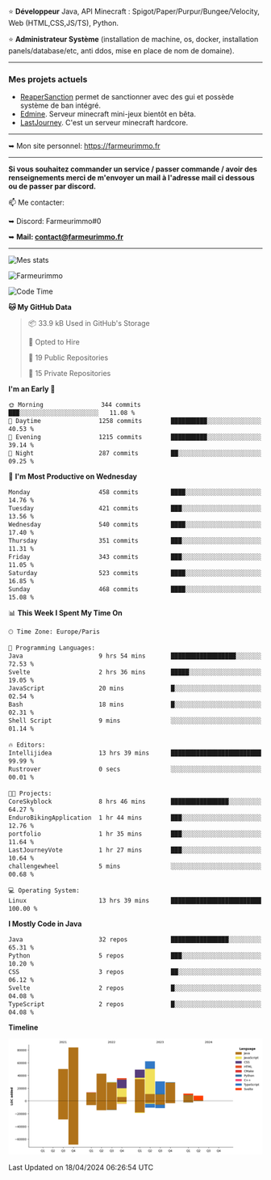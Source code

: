 ⭐ **Développeur** Java, API Minecraft : Spigot/Paper/Purpur/Bungee/Velocity, Web (HTML,CSS,JS/TS), Python.

⭐ **Administrateur Système** (installation de machine, os, docker, installation panels/database/etc, anti ddos, mise en place de nom de domaine).

---

### Mes projets actuels
- [ReaperSanction](https://www.spigotmc.org/resources/reapersanction.89580/) permet de sanctionner avec des gui et possède système de ban intégré.
- [Edmine](https://edmine.net). Serveur minecraft mini-jeux bientôt en bêta.
- [LastJourney](https://lastjourney.fr). C'est un serveur minecraft hardcore.

---

➥ Mon site personnel: https://farmeurimmo.fr

---

**Si vous souhaitez commander un service / passer commande / avoir des renseignements merci de m'envoyer un mail à l'adresse mail ci dessous ou de passer par discord.**

📫 Me contacter:
 
   ➥ Discord: Farmeurimmo#0
   
   ➥ **Mail: contact@farmeurimmo.fr**

---

![Mes stats](https://github-readme-stats.farmeurimmo.fr/api?username=Farmeurimmo&count_private=true&show_icons=true&theme=radical)

<img src="https://komarev.com/ghpvc/?username=Farmeurimmo" alt="Farmeurimmo" />

<!--START_SECTION:waka-->
![Code Time](http://img.shields.io/badge/Code%20Time-1%2C294%20hrs%2037%20mins-blue)

**🐱 My GitHub Data** 

> 📦 33.9 kB Used in GitHub's Storage 
 > 
> 💼 Opted to Hire
 > 
> 📜 19 Public Repositories 
 > 
> 🔑 15 Private Repositories 
 > 
**I'm an Early 🐤** 

```text
🌞 Morning                344 commits         ███░░░░░░░░░░░░░░░░░░░░░░   11.08 % 
🌆 Daytime                1258 commits        ██████████░░░░░░░░░░░░░░░   40.53 % 
🌃 Evening                1215 commits        ██████████░░░░░░░░░░░░░░░   39.14 % 
🌙 Night                  287 commits         ██░░░░░░░░░░░░░░░░░░░░░░░   09.25 % 
```
📅 **I'm Most Productive on Wednesday** 

```text
Monday                   458 commits         ████░░░░░░░░░░░░░░░░░░░░░   14.76 % 
Tuesday                  421 commits         ███░░░░░░░░░░░░░░░░░░░░░░   13.56 % 
Wednesday                540 commits         ████░░░░░░░░░░░░░░░░░░░░░   17.40 % 
Thursday                 351 commits         ███░░░░░░░░░░░░░░░░░░░░░░   11.31 % 
Friday                   343 commits         ███░░░░░░░░░░░░░░░░░░░░░░   11.05 % 
Saturday                 523 commits         ████░░░░░░░░░░░░░░░░░░░░░   16.85 % 
Sunday                   468 commits         ████░░░░░░░░░░░░░░░░░░░░░   15.08 % 
```


📊 **This Week I Spent My Time On** 

```text
🕑︎ Time Zone: Europe/Paris

💬 Programming Languages: 
Java                     9 hrs 54 mins       ██████████████████░░░░░░░   72.53 % 
Svelte                   2 hrs 36 mins       █████░░░░░░░░░░░░░░░░░░░░   19.05 % 
JavaScript               20 mins             █░░░░░░░░░░░░░░░░░░░░░░░░   02.54 % 
Bash                     18 mins             █░░░░░░░░░░░░░░░░░░░░░░░░   02.31 % 
Shell Script             9 mins              ░░░░░░░░░░░░░░░░░░░░░░░░░   01.14 % 

🔥 Editors: 
Intellijidea             13 hrs 39 mins      █████████████████████████   99.99 % 
Rustrover                0 secs              ░░░░░░░░░░░░░░░░░░░░░░░░░   00.01 % 

🐱‍💻 Projects: 
CoreSkyblock             8 hrs 46 mins       ████████████████░░░░░░░░░   64.27 % 
EnduroBikingApplication  1 hr 44 mins        ███░░░░░░░░░░░░░░░░░░░░░░   12.76 % 
portfolio                1 hr 35 mins        ███░░░░░░░░░░░░░░░░░░░░░░   11.64 % 
LastJourneyVote          1 hr 27 mins        ███░░░░░░░░░░░░░░░░░░░░░░   10.64 % 
challengewheel           5 mins              ░░░░░░░░░░░░░░░░░░░░░░░░░   00.68 % 

💻 Operating System: 
Linux                    13 hrs 39 mins      █████████████████████████   100.00 % 
```

**I Mostly Code in Java** 

```text
Java                     32 repos            ████████████████░░░░░░░░░   65.31 % 
Python                   5 repos             ███░░░░░░░░░░░░░░░░░░░░░░   10.20 % 
CSS                      3 repos             ██░░░░░░░░░░░░░░░░░░░░░░░   06.12 % 
Svelte                   2 repos             █░░░░░░░░░░░░░░░░░░░░░░░░   04.08 % 
TypeScript               2 repos             █░░░░░░░░░░░░░░░░░░░░░░░░   04.08 % 
```



**Timeline**

![Lines of Code chart](https://raw.githubusercontent.com/Farmeurimmo/Farmeurimmo/main/assets/bar_graph.png)


 Last Updated on 18/04/2024 06:26:54 UTC
<!--END_SECTION:waka-->

